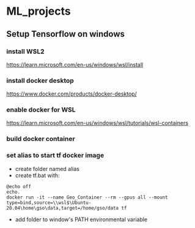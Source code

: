 # ML_projects

## Setup Tensorflow on windows

### install WSL2
https://learn.microsoft.com/en-us/windows/wsl/install

### install docker desktop
https://www.docker.com/products/docker-desktop/

### enable docker for WSL
https://learn.microsoft.com/en-us/windows/wsl/tutorials/wsl-containers

### build docker container

### set alias to start tf docker image
- create folder named alias
- create tf.bat with:
```
@echo off
echo.
docker run -it --name Geo_Container --rm --gpus all --mount type=bind,source=\\wsl$\Ubuntu-20.04\home\gso\data,target=/home/gso/data tf
```
- add folder to window's PATH environmental variable
